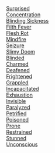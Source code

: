 ﻿[Surprised](../5econtent/conditions/surprised.md)
<br>[Concentration](../5econtent/conditions/concentration.md)
<br>[Blinding Sickness](../5econtent/conditions/blindingsickness.md)
<br>[Filth Fever](../5econtent/conditions/filthfever.md)
<br>[Flesh Rot](../5econtent/conditions/fleshrot.md)
<br>[Mindfire](../5econtent/conditions/mindfire.md)
<br>[Seizure](../5econtent/conditions/seizure.md)
<br>[Slimy Doom](../5econtent/conditions/slimydoom.md)
<br>[Blinded](../5econtent/conditions/blinded.md)
<br>[Charmed](../5econtent/conditions/charmed.md)
<br>[Deafened](../5econtent/conditions/deafened.md)
<br>[Frightened](../5econtent/conditions/frightened.md)
<br>[Grappled](../5econtent/conditions/grappled.md)
<br>[Incapacitated](../5econtent/conditions/incapacitated.md)
<br>[Exhaustion](../5econtent/conditions/exhaustion.md)
<br>[Invisible](../5econtent/conditions/invisible.md)
<br>[Paralyzed](../5econtent/conditions/paralyzed.md)
<br>[Petrified](../5econtent/conditions/petrified.md)
<br>[Poisoned](../5econtent/conditions/poisoned.md)
<br>[Prone](../5econtent/conditions/prone.md)
<br>[Restrained](../5econtent/conditions/restrained.md)
<br>[Stunned](../5econtent/conditions/stunned.md)
<br>[Unconscious](../5econtent/conditions/unconscious.md)
<br>